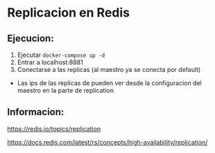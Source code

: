 # Replicacion en Redis

## Ejecucion:

1) Ejecutar `docker-compose up -d`
2) Entrar a localhost:8881
3) Conectarse a las replicas (al maestro ya se conecta por default)
-  Las ips de las replicas de pueden ver desde la configuracion del maestro en la parte de replication

## Informacion:

https://redis.io/topics/replication

https://docs.redis.com/latest/rs/concepts/high-availability/replication/

